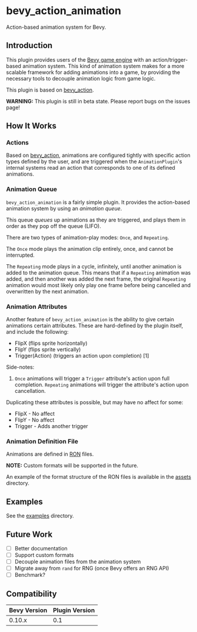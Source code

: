 # bevy_action_animation

Action-based animation system for Bevy.

## Introduction

This plugin provides users of the [Bevy game engine](https://www.bevyengine.org/) with an action/trigger-based animation system.
This kind of animation system makes for a more scalable framework for adding animations into a game,
by providing the necessary tools to decouple animation logic from game logic.

This plugin is based on [bevy_action](https://www.github.com/undersquire/bevy_action).

**WARNING:** This plugin is still in beta state. Please report bugs on the issues page!

## How It Works

### Actions

Based on [bevy_action](https://www.github.com/undersquire/bevy_action), animations are configured tightly
with specific action types defined by the user, and are triggered when the `AnimationPlugin`'s internal systems read an action
that corresponds to one of its defined animations.

### Animation Queue

`bevy_action_animation` is a fairly simple plugin. It provides the action-based animation system
by using an *animation queue*.

This queue *queues* up animations as they are triggered, and plays them in order as they pop off the queue (LIFO).

There are two types of animation-play modes: `Once`, and `Repeating`.

The `Once` mode plays the animation clip entirely, once, and cannot be interrupted.

The `Repeating` mode plays in a cycle, infinitely, until another animation is added to the animation queue.
This means that if a `Repeating` animation was added, and then another was added the next frame, the original
`Repeating` animation would most likely only play one frame before being cancelled and overwritten by the next animation.

### Animation Attributes

Another feature of `bevy_action_animation` is the ability to give certain animations certain attributes. These are hard-defined
by the plugin itself, and include the following:

- FlipX (flips sprite horizontally)
- FlipY (flips sprite vertically)
- Trigger(Action) (triggers an action upon completion) [1]

Side-notes:

1. `Once` animations will trigger a `Trigger` attribute's action upon full completion. `Repeating` animations will trigger the attribute's action upon cancellation.

Duplicating these attributes is possible, but may have no affect for some:

- FlipX - No affect
- FlipY - No affect
- Trigger - Adds another trigger

### Animation Definition File

Animations are defined in [RON](https://www.github.com/ron-rs/ron) files.

**NOTE:** Custom formats will be supported in the future.

An example of the format structure of the RON files is available in the [assets](https://www.github.com/undersquire/bevy_action_animation/tree/main/assets) directory.

## Examples

See the [examples](https://github.com/undersquire/bevy_action_animation/tree/main/examples) directory.

## Future Work

- [ ] Better documentation
- [ ] Support custom formats
- [ ] Decouple animation files from the animation system
- [ ] Migrate away from `rand` for RNG (once Bevy offers an RNG API)
- [ ] Benchmark?

## Compatibility

 **Bevy Version** | **Plugin Version**
---|---
0.10.x | 0.1
